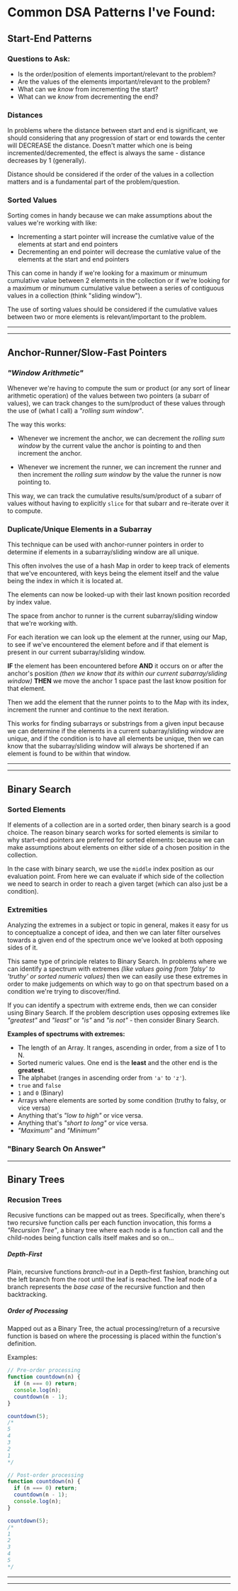 # Common DSA Patterns I've Found:

## Start-End Patterns

### Questions to Ask:
- Is the order/position of elements important/relevant to the problem?
- Are the values of the elements important/relevant to the problem?
- What can we *know* from incrementing the start?
- What can we *know* from decrementing the end?

### Distances
In problems where the distance between start and end is significant, we should considering that any progression of start or end towards the center will DECREASE the distance. Doesn't matter which one is being incremented/decremented, the effect is always the same - distance decreases by 1 (generally).

Distance should be considered if the order of the values in a collection matters and is a fundamental part of the problem/question.

### Sorted Values
Sorting comes in handy because we can make assumptions about the values we're working with like:
- Incrementing a start pointer will increase the cumlative value of the elements at start and end pointers
- Decrementing an end pointer will decrease the cumlative value of the elements at the start and end pointers

This can come in handy if we're looking for a maximum or minumum cumulative value between 2 elements in the collection or if we're looking for a maximum or minumum cumulative value between a series of contiguous values in a collection (think "sliding window").

The use of sorting values should be considered if the cumulative values between two or more elements is relevant/important to the problem.

-----
-----

## Anchor-Runner/Slow-Fast Pointers

### *"Window Arithmetic"*

Whenever we're having to compute the sum or product (or any sort of linear arithmetic operation) of the values between two pointers (a subarr of values), we can track changes to the sum/product of these values through the use of (what I call) a *"rolling sum window"*.

The way this works: 
- Whenever we increment the anchor, we can decrement the *rolling sum window* by the current value the anchor is pointing to and then increment the anchor. 

- Whenever we increment the runner, we can increment the runner and then increment the *rolling sum window* by the value the runner is now pointing to.

This way, we can track the cumulative results/sum/product of a subarr of values without having to explicitly `slice` for that subarr and re-iterate over it to compute.

### Duplicate/Unique Elements in a Subarray

This technique can be used with anchor-runner pointers in order to determine if elements in a subarray/sliding window are all unique.

This often involves the use of a hash Map in order to keep track of elements that we've encountered, with keys being the element itself and the value being the index in which it is located at.

The elements can now be looked-up with their last known position recorded by index value.

The space from anchor to runner is the current subarray/sliding window that we're working with.

For each iteration we can look up the element at the runner, using our Map, to see if we've encountered the element before and if that element is present in our current subarray/sliding window.

**IF** the element has been encountered before **AND** it occurs on or after the anchor's position *(then we know that its within our current subarray/sliding window)*
**THEN** we move the anchor 1 space past the last know position for that element.

Then we add the element that the runner points to to the Map with its index, increment the runner and continue to the next iteration.

This works for finding subarrays or substrings from a given input because we can determine if the elements in a current subarray/sliding window are unique, and if the condition is to have all elements be unique, then we can know that the subarray/sliding window will always be shortened if an element is found to be within that window.

-----
-----

## Binary Search

### Sorted Elements

If elements of a collection are in a sorted order, then binary search is a good choice. The reason binary search works for sorted elements is similar to why start-end pointers are preferred for sorted elements: because we can make assumptions about elements on either side of a chosen position in the collection.

In the case with binary search, we use the `middle` index position as our evaluation point. From here we can evaluate if which side of the collection we need to search in order to reach a given target (which can also just be a condition).

### Extremities

Analyzing the extremes in a subject or topic in general, makes it easy for us to conceptualize a concept of idea, and then we can later filter ourselves towards a given end of the spectrum once we've looked at both opposing sides of it. 

This same type of principle relates to Binary Search. In problems where we can identify a spectrum with extremes *(like values going from 'falsy' to 'truthy' or sorted numeric values)* then we can easily use these extremes in order to make judgements on which way to go on that spectrum based on a condition we're trying to discover/find.

If you can identify a spectrum with extreme ends, then we can consider using Binary Search. If the problem description uses opposing extremes like *"greatest"* and *"least"* or *"is"* and *"is not"* - then consider Binary Search.

**Examples of spectrums with extremes:**
- The length of an Array. It ranges, ascending in order, from a size of 1 to N.
- Sorted numeric values. One end is the **least** and the other end is the **greatest**.
- The alphabet (ranges in ascending order from `'a'` to `'z'`).
- `true` and `false`
- `1` and `0` (Binary)
- Arrays where elements are sorted by some condition (truthy to falsy, or vice versa)
- Anything that's *"low to high"* or vice versa.
- Anything that's *"short to long"* or vice versa.
- *"Maximum"* and *"Minimum"*

### "Binary Search On Answer"

-----

## Binary Trees

### Recusion Trees

Recusive functions can be mapped out as trees. Specifically, when there's two recursive function calls per each function invocation, this forms a *"Recursion Tree"*, a binary tree where each node is a function call and the child-nodes being function calls itself makes and so on...

##### Depth-First
Plain, recursive functions *branch-out* in a Depth-first fashion, branching out the left branch from the root until the leaf is reached. The leaf node of a branch represents the *base case* of the recursive function and then backtracking.

##### Order of Processing
Mapped out as a Binary Tree, the actual processing/return of a recursive function is based on where the processing is placed within the function's definition.

Examples:
```javascript
// Pre-order processing
function countdown(n) {
  if (n === 0) return;
  console.log(n);
  countdown(n - 1);
}

countdown(5); 
/*  
5
4
3
2
1
*/
```

```javascript
// Post-order processing
function countdown(n) {
  if (n === 0) return;
  countdown(n - 1);
  console.log(n);
}

countdown(5); 
/*  
1
2
3
4
5
*/
```

------
------
